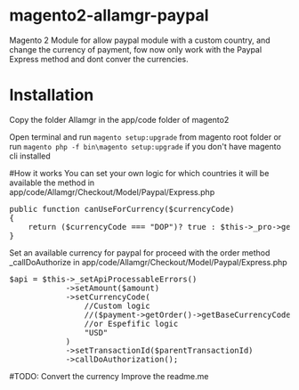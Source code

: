 # magento2-allamgr-paypal
Magento 2 Module for allow paypal module with a custom country, and change the currency of payment, fow now only work with the Paypal Express method and dont conver the currencies.

# Installation

Copy the folder Allamgr in the app/code folder of magento2

Open terminal and run 
<code>magento setup:upgrade</code> from magento root folder
or run <code>magento php -f bin\magento setup:upgrade</code> if you don't have magento cli installed

#How it works
You can set your own logic for which countries it will be available the method in app/code/Allamgr/Checkout/Model/Paypal/Express.php
<pre>
public function canUseForCurrency($currencyCode)
{
    return ($currencyCode === "DOP")? true : $this->_pro->getConfig()->isCurrencyCodeSupported($currencyCode);
}
</pre>


Set an available currency for paypal for proceed with the order method _callDoAuthorize in app/code/Allamgr/Checkout/Model/Paypal/Express.php 
<pre>
$api = $this->_setApiProcessableErrors()
            ->setAmount($amount)
            ->setCurrencyCode(
                //Custom logic  
                //($payment->getOrder()->getBaseCurrencyCode() === "DOP")? "USD" : $payment->getOrder()->getBaseCurrencyCode()
                //or Espefific logic
                "USD"
            )
            ->setTransactionId($parentTransactionId)
            ->callDoAuthorization();
</pre>

#TODO:
Convert the currency
Improve the readme.me
